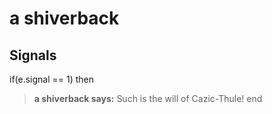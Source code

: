 # a shiverback


## Signals

if(e.signal == 1) then


>**a shiverback says:** Such is the will of Cazic-Thule!
end
